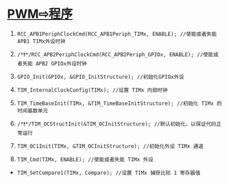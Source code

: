 # [PWM⇨程序](_Study\STM32\1\project\pwm.md)

1. `RCC_APB1PeriphClockCmd(RCC_APB1Periph_TIMx, ENABLE); //使能或者失能 APB1 TIMx外设时钟`

2. `/*❗*/RCC_APB2PeriphClockCmd(RCC_APB2Periph_GPIOx, ENABLE); //使能或者失能 APB2 GPIOx外设时钟`

3. `GPIO_Init(GPIOx, &GPIO_InitStructure); //初始化GPIOx外设`

4. `TIM_InternalClockConfig(TIMx); //设置 TIMx 内部时钟`

5. `TIM_TimeBaseInit(TIMx, &TIM_TimeBaseInitStructure); //初始化 TIMx 的时间基数单元`

6. `/*❗*/TIM_OCStructInit(&TIM_OCInitStructure); //默认初始化，以保证代码正常运行`

7. `TIM_OC1Init(TIMx, &TIM_OCInitStructure); //初始化外设 TIMx 通道`

8. `TIM_Cmd(TIMx, ENABLE); //使能或者失能 TIMx 外设`

  - `TIM_SetCompare1(TIMx, Compare); //设置 TIMx 捕获比较 1 寄存器值`
